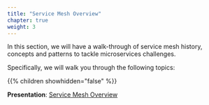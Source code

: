 ```yaml
---
title: "Service Mesh Overview"
chapter: true
weight: 3
---
```

In this section, we will have a walk-through of service mesh history, concepts and patterns to tackle microservices challenges.

Specifically, we will walk you through the following topics:

{{% children showhidden="false" %}}



**Presentation**:
[Service Mesh Overview](https://bit.ly/2MnIi7J)
